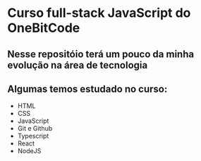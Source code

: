 # Curso full-stack JavaScript do OneBitCode

## Nesse repositóio terá um pouco da minha evolução na área de tecnologia
## Algumas temos estudado no curso: 
- HTML
- CSS
- JavaScript
- Git e Github
- Typescript
- React
- NodeJS
